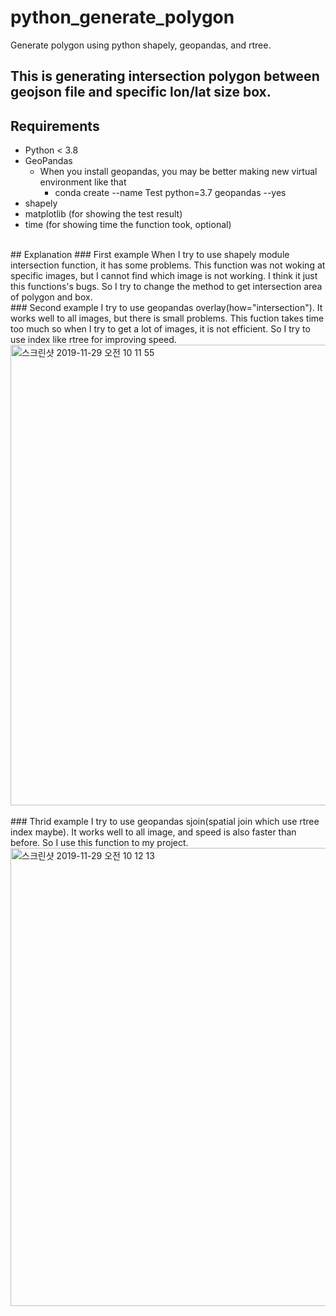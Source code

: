 # python_generate_polygon
Generate polygon using python shapely, geopandas, and rtree.
<br>
## This is generating intersection polygon between geojson file and specific lon/lat size box.

## Requirements
+ Python < 3.8
+ GeoPandas
  + When you install geopandas, you may be better making new virtual environment like that
    + conda create --name Test python=3.7 geopandas --yes
+ shapely
+ matplotlib (for showing the test result)
+ time (for showing time the function took, optional)
<br>
## Explanation
### First example
When I try to use shapely module intersection function, it has some problems. This function was not woking at specific images, but I cannot find which image is not working. I think it just this functions's bugs.
So I try to change the method to get intersection area of polygon and box.
<br>
### Second example
I try to use geopandas overlay(how="intersection"). It works well to all images, but there is small problems. This fuction takes time too much so when I try to get a lot of images, it is not efficient. So I try to use index like rtree for improving speed.
<div>
<img width="737" alt="스크린샷 2019-11-29 오전 10 11 55" src="https://user-images.githubusercontent.com/38632805/69837156-ce108080-1290-11ea-95b1-9adcc273035c.png">
</div>
<br>
### Thrid example
I try to use geopandas sjoin(spatial join which use rtree index maybe). It works well to all image, and speed is also faster than before. So I use this function to my project.
<div>
<img width="733" alt="스크린샷 2019-11-29 오전 10 12 13" src="https://user-images.githubusercontent.com/38632805/69837166-d8cb1580-1290-11ea-8bfa-4816a8f448f0.png">
</div>
